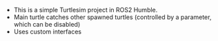 - This is a simple Turtlesim project in ROS2 Humble.
- Main turtle catches other spawned turtles (controlled by a parameter, which can be disabled)
- Uses custom interfaces
